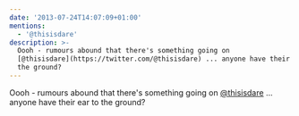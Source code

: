 ```yaml
---
date: '2013-07-24T14:07:09+01:00'
mentions:
  - '@thisisdare'
description: >-
  Oooh - rumours abound that there's something going on
  [@thisisdare](https://twitter.com/@thisisdare) ... anyone have their ear to
  the ground?
---
```

Oooh - rumours abound that there's something going on [@thisisdare](https://twitter.com/@thisisdare) ... anyone have their ear to the ground?
